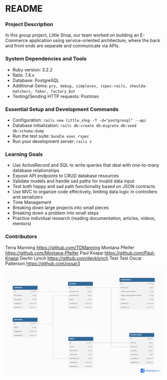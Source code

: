 # README

### Project Description
In this group project, Little Shop, our team worked on building an E-Commerce application using service-oriented architecture, where the back and front ends are separate and communicate via APIs.

### System Dependencies and Tools
* Ruby version: 3.2.2
* Rails: 7.4.x 
* Database: PostgreSQL 
* Additional Gems: `pry, debug, simplecov, rspec-rails, shoulda-matchers, faker, factory_bot`
* Testing/Sending HTTP requests: Postman

### Essential Setup and Development Commands
* Configuration: `rails new little_shop -T -d="postgresql" --api`
* Database initialization: `rails db:create db:migrate db:seed db:schema:dump`
* Run the test suite: `bundle exec rspec`
* Run your development server: `rails s`

### Learning Goals
* Use ActiveRecord and SQL to write queries that deal with one-to-many database relationships
* Expose API endpoints to CRUD database resources
* Validate models and handle sad paths for invalid data input
* Test both happy and sad path functionality based on JSON contracts
* Use MVC to organize code effectively, limiting data logic in controllers and serializers
* Time Management
* Breaking down large projects into small pieces
* Breaking down a problem into small steps
* Practice individual research (reading documentation, articles, videos, mentors)

### Contributors
Terra Manning https://github.com/TDManning
Montana Pfeifer https://github.com/Montana-Pfeifer
Paul Knapp https://github.com/Paul-Knapp
Devlin Lynch https://github.com/devklynch Test Test
Oscar Patterson https://github.com/ossar3

<img src="Little_Shop.png" alt="Alt text" width="800" height="auto">

